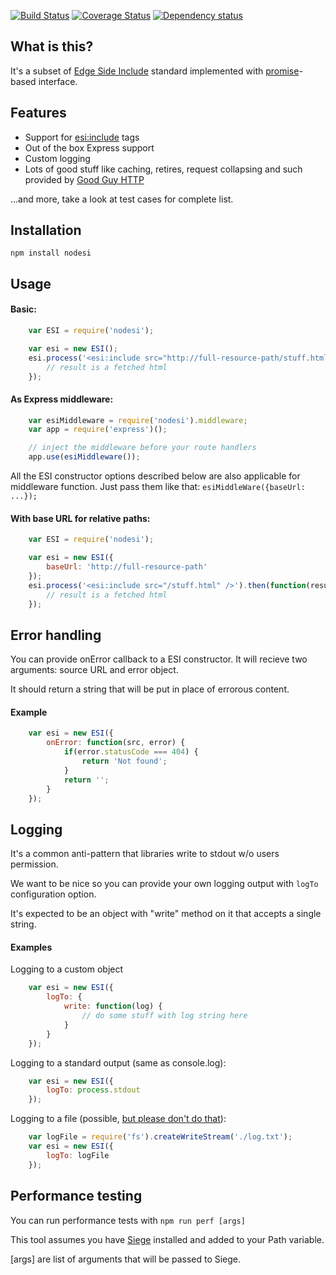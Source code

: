 [![Build Status](https://travis-ci.org/Schibsted-Tech-Polska/nodesi.svg?branch=master)](https://travis-ci.org/Schibsted-Tech-Polska/nodesi)
[![Coverage Status](https://coveralls.io/repos/Schibsted-Tech-Polska/nodesi/badge.svg)](https://coveralls.io/r/Schibsted-Tech-Polska/nodesi)
[![Dependency status](https://david-dm.org/Schibsted-Tech-Polska/nodesi.svg)](https://david-dm.org/Schibsted-Tech-Polska/nodesi)

## What is this?

It's a subset of [Edge Side Include](http://www.akamai.com/html/support/esi.html) standard implemented with [promise](https://developer.mozilla.org/en-US/docs/Web/JavaScript/Reference/Global_Objects/Promise)-based interface.

## Features

* Support for <esi:include> tags
* Out of the box Express support
* Custom logging
* Lots of good stuff like caching, retires, request collapsing and such provided by [Good Guy HTTP](https://github.com/Schibsted-Tech-Polska/good-guy-http)

...and more, take a look at test cases for complete list.

## Installation

```npm install nodesi```
   
## Usage

#### Basic:
```javascript
    var ESI = require('nodesi');

    var esi = new ESI();
    esi.process('<esi:include src="http://full-resource-path/stuff.html" />').then(function(result) {
        // result is a fetched html
    });
```

#### As Express middleware:
```javascript
    var esiMiddleware = require('nodesi').middleware;
    var app = require('express')();

    // inject the middleware before your route handlers
    app.use(esiMiddleware());
```

All the ESI constructor options described below are also applicable for middleware function.
Just pass them like that: `esiMiddleWare({baseUrl: ...});`

#### With base URL for relative paths:
```javascript
    var ESI = require('nodesi');

    var esi = new ESI({
        baseUrl: 'http://full-resource-path'
    });
    esi.process('<esi:include src="/stuff.html" />').then(function(result) {
        // result is a fetched html
    });
```

## Error handling

You can provide onError callback to a ESI constructor. It will recieve two arguments: source URL and error object.

It should return a string that will be put in place of errorous content.

#### Example
```javascript
    var esi = new ESI({
        onError: function(src, error) {
            if(error.statusCode === 404) {
                return 'Not found';
            }
            return '';
        }
    });
```

## Logging

It's a common anti-pattern that libraries write to stdout w/o users permission. 

We want to be nice so you can provide your own logging output with ```logTo``` configuration option. 

It's expected to be an object with "write" method on it that accepts a single string.


#### Examples

Logging to a custom object
```javascript
    var esi = new ESI({
        logTo: {
            write: function(log) {
                // do some stuff with log string here
            }
        }
    });
```

Logging to a standard output (same as console.log):
```javascript
    var esi = new ESI({
        logTo: process.stdout
    });
```

Logging to a file (possible, [but please don't do that](http://12factor.net/logs)):
```javascript
    var logFile = require('fs').createWriteStream('./log.txt');
    var esi = new ESI({
        logTo: logFile
    });
```

## Performance testing

You can run performance tests with ```npm run perf [args]```

This tool assumes you have [Siege](http://www.joedog.org/siege-home/) installed and added to your Path variable.

[args] are list of arguments that will be passed to Siege.


